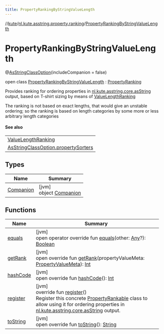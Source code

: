 ```yaml
---
title: PropertyRankingByStringValueLength
---
```

//[kute](../../../index.html)/[nl.kute.asstring.property.ranking](../index.html)/[PropertyRankingByStringValueLength](index.html)



# PropertyRankingByStringValueLength





@[AsStringClassOption](../../nl.kute.asstring.annotation.option/-as-string-class-option/index.html)(includeCompanion = false)



open class [PropertyRankingByStringValueLength](index.html) : [PropertyRanking](../-property-ranking/index.html)

Provides ranking for ordering properties in [nl.kute.asstring.core.asString](../../nl.kute.asstring.core/as-string.html) output, based on T-shirt sizing by means of [ValueLengthRanking](../-value-length-ranking/index.html)



The ranking is not based on exact lengths, that would give an unstable ordering; so the ranking is based on length categories by some more or less arbitrary length categories



#### See also


| |
|---|
| [ValueLengthRanking](../-value-length-ranking/index.html) |
| [AsStringClassOption.propertySorters](../../nl.kute.asstring.annotation.option/-as-string-class-option/property-sorters.html) |


## Types


| Name | Summary |
|---|---|
| [Companion](-companion/index.html) | [jvm]<br>object [Companion](-companion/index.html) |


## Functions


| Name | Summary |
|---|---|
| [equals](../-property-ranking/equals.html) | [jvm]<br>open operator override fun [equals](../-property-ranking/equals.html)(other: [Any](https://kotlinlang.org/api/latest/jvm/stdlib/kotlin/-any/index.html)?): [Boolean](https://kotlinlang.org/api/latest/jvm/stdlib/kotlin/-boolean/index.html) |
| [getRank](get-rank.html) | [jvm]<br>open override fun [getRank](get-rank.html)(propertyValueMeta: [PropertyValueMeta](../../nl.kute.asstring.property.meta/-property-value-meta/index.html)): [Int](https://kotlinlang.org/api/latest/jvm/stdlib/kotlin/-int/index.html) |
| [hashCode](../-property-ranking/hash-code.html) | [jvm]<br>open override fun [hashCode](../-property-ranking/hash-code.html)(): [Int](https://kotlinlang.org/api/latest/jvm/stdlib/kotlin/-int/index.html) |
| [register](../-property-ranking/register.html) | [jvm]<br>override fun [register](../-property-ranking/register.html)()<br>Register this concrete [PropertyRankable](../-property-rankable/index.html) class to allow using it for ordering properties in [nl.kute.asstring.core.asString](../../nl.kute.asstring.core/as-string.html) output. |
| [toString](../-property-ranking/to-string.html) | [jvm]<br>open override fun [toString](../-property-ranking/to-string.html)(): [String](https://kotlinlang.org/api/latest/jvm/stdlib/kotlin/-string/index.html) |

